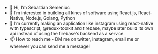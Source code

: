 - 👋 Hi, I’m Sebastian Semeniuc
- 👀 I’m interested in building all kinds of software using React.js, React-Native, Node.js, Golang, Python
- 🌱 I’m currently making an application like instagram using react-native with typescript, @redux-toolkit and firebase, maybe later build its own api instead of using the firebase's backend as a service.
- 📫 How to reach me - DM me on twitter, instagram, email me or wherever you can send me a message!

<!---
sebi75/sebi75 is a ✨ special ✨ repository because its `README.md` (this file) appears on your GitHub profile.
You can click the Preview link to take a look at your changes.
--->

